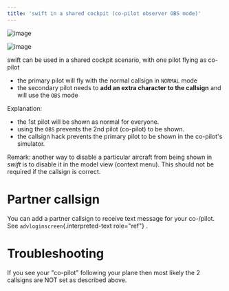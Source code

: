 ```yaml
---
title: 'swift in a shared cockpit (co-pilot observer OBS mode)'
---
```


![image](http://img.swift-project.org/Login1st_pilot.png)

![image](http://img.swift-project.org/Login_2nd_pilot.png)

swift can be used in a shared cockpit scenario, with one pilot flying as
co-pilot

-   the primary pilot will fly with the normal callsign in `NORMAL` mode
-   the secondary pilot needs to **add an extra character to the
    callsign** and will use the `OBS` mode

Explanation:

-   the 1st pilot will be shown as normal for everyone.
-   using the `OBS` prevents the 2nd pilot (co-pilot) to be shown.
-   the callsign hack prevents the primary pilot to be shown in the
    co-pilot\'s simulator.

Remark: another way to disable a particular aircraft from being shown in
*swift* is to disable it in the model view (context menu). This should
not be required if the callsign is correct.

Partner callsign
================

You can add a partner callsign to receive text message for your
co-/pilot. See `advloginscreen`{.interpreted-text role="ref"} .

Troubleshooting
===============

If you see your \"co-pilot\" following your plane then most likely the 2
callsigns are NOT set as described above.
